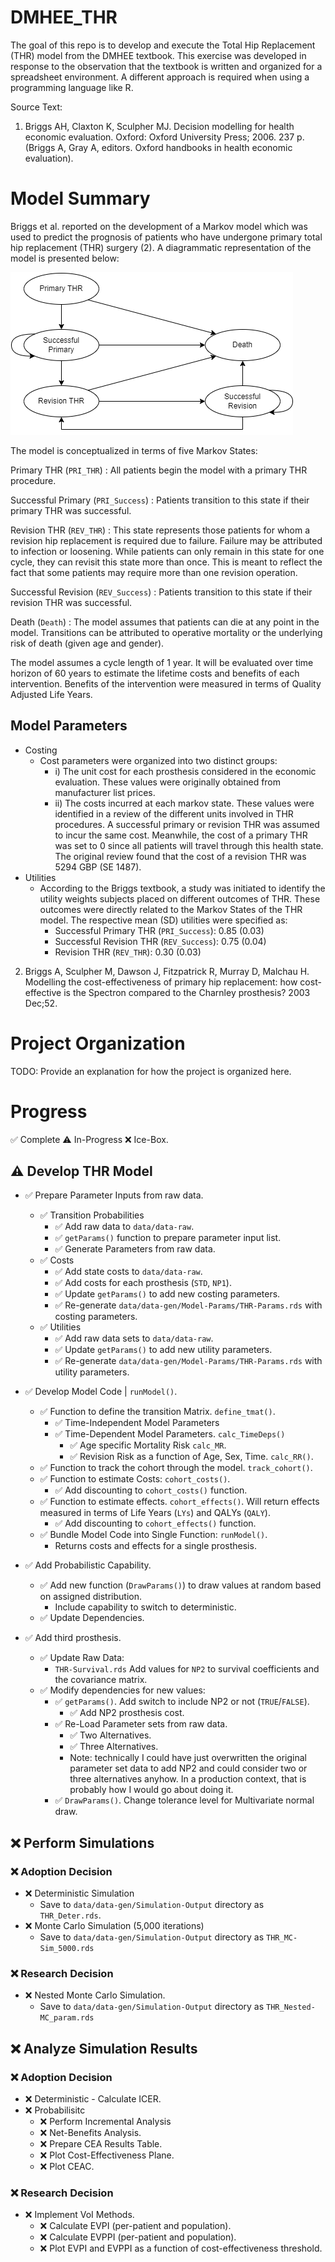 # DMHEE_THR
The goal of this repo is to develop and execute the Total Hip Replacement (THR) 
model from the DMHEE textbook. This exercise was developed in response to the
observation that the textbook is written and organized for a spreadsheet 
environment. A different approach is required when using a programming language 
like R. 

Source Text: 
1. Briggs AH, Claxton K, Sculpher MJ. Decision modelling for health economic
evaluation. Oxford: Oxford University Press; 2006. 237 p. (Briggs A, Gray A, 
editors. Oxford handbooks in health economic evaluation). 

# Model Summary
Briggs et al. reported on the development of a Markov model which was used to 
predict the prognosis of patients who have undergone primary total hip 
replacement (THR) surgery (2). A diagrammatic representation of the model 
is presented below: 

![Structure of THR Markov Model](docs/Diagrams/THR-Model.png)

The model is conceptualized in terms of five Markov States: 

Primary THR (`PRI_THR`)
  : All patients begin the model with a primary THR procedure. 
  
Successful Primary (`PRI_Success`)
  : Patients transition to this state if their primary THR was successful. 
  
Revision THR (`REV_THR`)
  : This state represents those patients for whom a revision hip replacement is 
  required due to failure. Failure may be attributed to infection or loosening. 
  While patients can only remain in this state for one cycle, they can revisit 
  this state more than once. This is meant to reflect the fact that some 
  patients may require more than one revision operation. 
  
Successful Revision (`REV_Success`)
  : Patients transition to this state if their revision THR was successful. 
  
Death (`Death`)
  : The model assumes that patients can die at any point in the model. 
  Transitions can be attributed to operative mortality or the underlying risk of 
  death (given age and gender). 
  
The model assumes a cycle length of 1 year. It will be evaluated over time 
horizon of 60 years to estimate the lifetime costs and benefits of each 
intervention. Benefits of the intervention were measured in terms of Quality 
Adjusted Life Years. 

## Model Parameters

* Costing
  - Cost parameters were organized into two distinct groups: 
    - i) The unit cost for each prosthesis considered in the economic 
    evaluation. These values were originally obtained from manufacturer list 
    prices. 
    - ii) The costs incurred at each markov state. These values were identified 
    in a review of the different units involved in THR procedures. A successful 
    primary or revision THR was assumed to incur the same cost. Meanwhile, the 
    cost of a primary THR was set to 0 since all patients will travel through 
    this health state. The original review found that the cost of a revision 
    THR was 5294 GBP (SE 1487). 
* Utilities
  - According to the Briggs textbook, a study was initiated to identify the 
  utility weights subjects placed on different outcomes of THR. These outcomes 
  were directly related to the Markov States of the THR model. The respective 
  mean (SD) utilities were specified as: 
    - Successful Primary THR (`PRI_Success`): 0.85 (0.03)
    - Successful Revision THR (`REV_Success`): 0.75 (0.04)
    - Revision THR (`REV_THR`): 0.30 (0.03)


2. Briggs A, Sculpher M, Dawson J, Fitzpatrick R, Murray D, Malchau H. Modelling 
the cost-effectiveness of primary hip replacement: how cost-effective is the 
Spectron compared to the Charnley prosthesis? 2003 Dec;52. 


# Project Organization
TODO: Provide an explanation for how the project is organized here. 

# Progress
:white_check_mark: Complete
:warning: In-Progress
:x: Ice-Box.

## :warning: Develop THR Model

* :white_check_mark: Prepare Parameter Inputs from raw data. 
  - :white_check_mark: Transition Probabilities
    - :white_check_mark: Add raw data to `data/data-raw`. 
    - :white_check_mark: `getParams()` function to prepare parameter input list.
    - :white_check_mark: Generate Parameters from raw data. 
  - :white_check_mark: Costs
    - :white_check_mark: Add state costs to `data/data-raw`. 
    - :white_check_mark: Add costs for each prosthesis (`STD`, `NP1`).
    - :white_check_mark: Update `getParams()` to add new costing parameters. 
    - :white_check_mark: Re-generate `data/data-gen/Model-Params/THR-Params.rds` 
    with costing parameters. 
  - :white_check_mark: Utilities
    - :white_check_mark: Add raw data sets to `data/data-raw`. 
    - :white_check_mark: Update `getParams()` to add new utility parameters. 
    - :white_check_mark: Re-generate `data/data-gen/Model-Params/THR-Params.rds` 
    with utility parameters. 

* :white_check_mark: Develop Model Code | `runModel()`. 
  - :white_check_mark: Function to define the transition Matrix. `define_tmat()`. 
    - :white_check_mark: Time-Independent Model Parameters
    - :white_check_mark: Time-Dependent Model Parameters. `calc_TimeDeps()`
      - :white_check_mark: Age specific Mortality Risk `calc_MR`. 
      - :white_check_mark: Revision Risk as a function of Age, Sex, Time. `calc_RR()`. 
  - :white_check_mark: Function to track the cohort through the model. `track_cohort()`. 
  - :white_check_mark: Function to estimate Costs: `cohort_costs()`. 
      - :white_check_mark: Add discounting to `cohort_costs()` function. 
  - :white_check_mark: Function to estimate effects. `cohort_effects()`. Will return effects 
  measured in terms of Life Years (`LYs`) and QALYs (`QALY`). 
    - :white_check_mark: Add discounting to `cohort_effects()` function. 
  - :white_check_mark: Bundle Model Code into Single Function: `runModel()`. 
    - Returns costs and effects for a single prosthesis. 
    
* :white_check_mark: Add Probabilistic Capability. 
  - :white_check_mark: Add new function (`DrawParams()`) to draw values at 
  random based on assigned distribution. 
    - Include capability to switch to deterministic. 
  - :white_check_mark: Update Dependencies. 

* :white_check_mark: Add third prosthesis. 
  - :white_check_mark: Update Raw Data: 
    - `THR-Survival.rds` Add values for `NP2` to survival coefficients and the 
    covariance matrix. 
  - :white_check_mark: Modify dependencies for new values: 
    - :white_check_mark: `getParams()`. Add switch to include NP2 or not (`TRUE`/`FALSE`). 
      - :white_check_mark: Add NP2 prosthesis cost. 
    - :white_check_mark: Re-Load Parameter sets from raw data. 
      - :white_check_mark: Two Alternatives. 
      - :white_check_mark: Three Alternatives. 
      - Note: technically I could have just overwritten the original parameter 
      set data to add NP2 and could consider two or three alternatives anyhow. 
      In a production context, that is probably how I would go about doing it. 
    - :white_check_mark: `DrawParams()`. Change tolerance level for Multivariate normal draw. 

## :x: Perform Simulations

### :x: Adoption Decision
* :x: Deterministic Simulation
  - Save to `data/data-gen/Simulation-Output` directory as `THR_Deter.rds`. 
* :x: Monte Carlo Simulation (5,000 iterations)
  - Save to `data/data-gen/Simulation-Output` directory as `THR_MC-Sim_5000.rds`

### :x: Research Decision
* :x: Nested Monte Carlo Simulation. 
  - Save to `data/data-gen/Simulation-Output` directory as `THR_Nested-MC_param.rds`
  
## :x: Analyze Simulation Results

### :x: Adoption Decision

* :x: Deterministic - Calculate ICER. 
* :x: Probabilisitc
  - :x: Perform Incremental Analysis
  - :x: Net-Benefits Analysis. 
  - :x: Prepare CEA Results Table. 
  - :x: Plot Cost-Effectiveness Plane. 
  - :x: Plot CEAC. 
  
### :x: Research Decision
* :x: Implement VoI Methods. 
  - :x: Calculate EVPI (per-patient and population). 
  - :x: Calculate EVPPI (per-patient and population). 
  - :x: Plot EVPI and EVPPI as a function of cost-effectiveness threshold. 